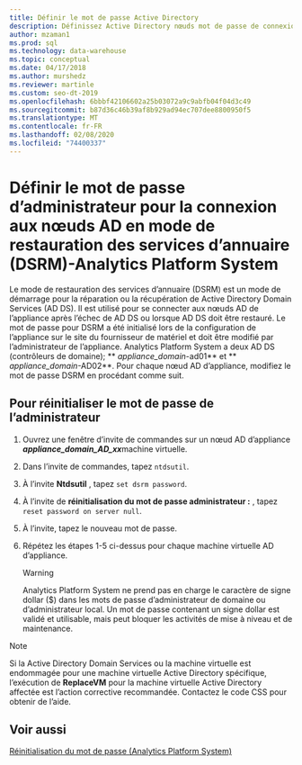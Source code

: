 ```yaml
---
title: Définir le mot de passe Active Directory
description: Définissez Active Directory nœuds mot de passe de connexion administrateur en mode restauration des services d’annuaire dans Analytics Platform System (APS).
author: mzaman1
ms.prod: sql
ms.technology: data-warehouse
ms.topic: conceptual
ms.date: 04/17/2018
ms.author: murshedz
ms.reviewer: martinle
ms.custom: seo-dt-2019
ms.openlocfilehash: 6bbbf42106602a25b03072a9c9abfb04f04d3c49
ms.sourcegitcommit: b87d36c46b39af8b929ad94ec707dee8800950f5
ms.translationtype: MT
ms.contentlocale: fr-FR
ms.lasthandoff: 02/08/2020
ms.locfileid: "74400337"
---
```

# <a name="set-admin-password-for-logging-on-to-ad-nodes-in-directory-services-restore-mode-dsrm---analytics-platform-system"></a>Définir le mot de passe d’administrateur pour la connexion aux nœuds AD en mode de restauration des services d’annuaire (DSRM)-Analytics Platform System
Le mode de restauration des services d’annuaire (DSRM) est un mode de démarrage pour la réparation ou la récupération de Active Directory Domain Services (AD DS). Il est utilisé pour se connecter aux nœuds AD de l’appliance après l’échec de AD DS ou lorsque AD DS doit être restauré. Le mot de passe pour DSRM a été initialisé lors de la configuration de l’appliance sur le site du fournisseur de matériel et doit être modifié par l’administrateur de l’appliance. Analytics Platform System a deux AD DS (contrôleurs de domaine); ** _appliance_domain_-ad01** et ** _appliance_domain_-AD02**. Pour chaque nœud AD d’appliance, modifiez le mot de passe DSRM en procédant comme suit.  
  
## <a name="HowToDSRM"></a>Pour réinitialiser le mot de passe de l’administrateur  
  
1.  Ouvrez une fenêtre d’invite de commandes sur un nœud AD d’appliance <strong> _appliance_domain_AD_xx_</strong>machine virtuelle.  
  
2.  Dans l’invite de commandes, tapez `ntdsutil`.  
  
3.  À l’invite **Ntdsutil** , tapez `set dsrm password`.  
  
4.  À l’invite de **réinitialisation du mot de passe administrateur :** , tapez `reset password on server null`.  
  
5.  À l’invite, tapez le nouveau mot de passe.  
  
6.  Répétez les étapes 1-5 ci-dessus pour chaque machine virtuelle AD d’appliance.  
  
    > [!WARNING]  
    > Analytics Platform System ne prend pas en charge le caractère de signe dollar ($) dans les mots de passe d’administrateur de domaine ou d’administrateur local. Un mot de passe contenant un signe dollar est validé et utilisable, mais peut bloquer les activités de mise à niveau et de maintenance.  
  
> [!NOTE]  
> Si la Active Directory Domain Services ou la machine virtuelle est endommagée pour une machine virtuelle Active Directory spécifique, l’exécution de **ReplaceVM** pour la machine virtuelle Active Directory affectée est l’action corrective recommandée. Contactez le code CSS pour obtenir de l’aide.  
  
## <a name="see-also"></a>Voir aussi  
[Réinitialisation du mot de passe &#40;Analytics Platform System&#41;](password-reset.md)  
  
